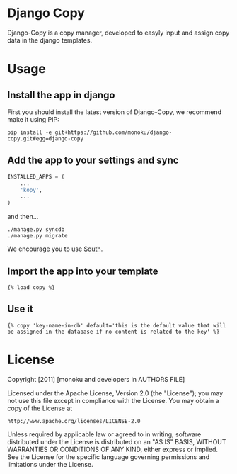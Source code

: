 # Django Copy

Django-Copy is a copy manager, developed to easyly input and assign copy data in the django templates.

# Usage

## Install the app in django

First you should install the latest version of Django-Copy, we recommend make it using PIP:

```shell
pip install -e git+https://github.com/monoku/django-copy.git#egg=django-copy
```

## Add the app to your settings and sync

```python
INSTALLED_APPS = (
    ...
    'kopy',
    ...
)
```

 and then...

```shell
./manage.py syncdb
./manage.py migrate
```

We encourage you to use [South](http://south.aeracode.org/).


## Import the app into your template

```django
{% load copy %}
```

## Use it

```django
{% copy 'key-name-in-db' default='this is the default value that will be assigned in the database if no content is related to the key' %}
```


# License

Copyright [2011] [monoku and developers in AUTHORS FILE]

Licensed under the Apache License, Version 2.0 (the "License");
you may not use this file except in compliance with the License.
You may obtain a copy of the License at

    http://www.apache.org/licenses/LICENSE-2.0

Unless required by applicable law or agreed to in writing, software
distributed under the License is distributed on an "AS IS" BASIS,
WITHOUT WARRANTIES OR CONDITIONS OF ANY KIND, either express or implied.
See the License for the specific language governing permissions and
limitations under the License.